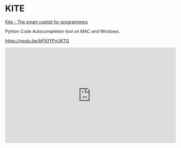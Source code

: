 # KITE

[Kite - The smart copilot for programmers](https://kite.com/)

Pyhton Code Autocompletion tool on MAC and Windows.

https://youtu.be/bF50YPyUKTQ
<iframe width="560" height="315" src="https://www.youtube.com/embed/bF50YPyUKTQ" frameborder="0" allowfullscreen></iframe>